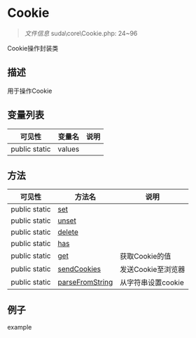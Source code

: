 #  Cookie 

> *文件信息* suda\core\Cookie.php: 24~96


Cookie操作封装类


## 描述



用于操作Cookie


## 变量列表
| 可见性 |  变量名   | 说明 |
|--------|----|------|
| public  static  | values | | 

## 方法

| 可见性 | 方法名 | 说明 |
|--------|-------|------|
|  public  static|[set](Cookie/set.md) |  |
|  public  static|[unset](Cookie/unset.md) |  |
|  public  static|[delete](Cookie/delete.md) |  |
|  public  static|[has](Cookie/has.md) |  |
|  public  static|[get](Cookie/get.md) | 获取Cookie的值 |
|  public  static|[sendCookies](Cookie/sendCookies.md) | 发送Cookie至浏览器 |
|  public  static|[parseFromString](Cookie/parseFromString.md) | 从字符串设置cookie |
 

## 例子

example